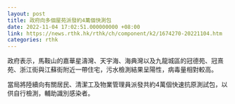 ```yaml
---
layout: post
title: 政府向多個屋苑派發約4萬個快測包
date: 2022-11-04 17:02:51.000000000 +08:00
link: https://news.rthk.hk/rthk/ch/component/k2/1674270-20221104.htm
categories: rthk
---
```


政府表示，馬鞍山的嘉華星濤灣、天宇海、海典灣以及九龍城區的冠德苑、冠熹苑、浙江街與江蘇街附近一帶住宅，污水檢測結果呈陽性，病毒量相對較高。

當局將陸續向有關居民、清潔工及物業管理員派發共約4萬個快速抗原測試包，以供自行檢測，輔助識別感染者。
